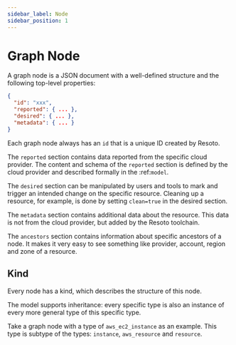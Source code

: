```yaml
---
sidebar_label: Node
sidebar_position: 1
---
```


# Graph Node

A graph node is a JSON document with a well-defined structure and the following top-level properties:

```json
{
  "id": "xxx",
  "reported": { ... },
  "desired": { ... },
  "metadata": { ... }
}
```

Each graph node always has an `id` that is a unique ID created by Resoto.

The `reported` section contains data reported from the specific cloud provider. The content and schema of the `reported` section is defined by the cloud provider and described formally in the :ref:`model`.

The `desired` section can be manipulated by users and tools to mark and trigger an intended change on the specific resource. Cleaning up a resource, for example, is done by setting `clean=true` in the desired section.

The `metadata` section contains additional data about the resource. This data is not from the cloud provider, but added by the Resoto toolchain.

The `ancestors` section contains information about specific ancestors of a node. It makes it very easy to see something like provider, account, region and zone of a resource.

## Kind

Every node has a kind, which describes the structure of this node.

The model supports inheritance: every specific type is also an instance of every more general type of this specific type.

Take a graph node with a type of `aws_ec2_instance` as an example. This type is subtype of the types: `instance`, `aws_resource` and `resource`.
